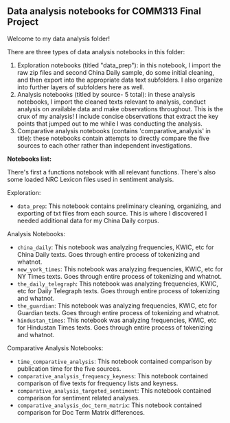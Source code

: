 ## Data analysis notebooks for COMM313 Final Project

Welcome to my data analysis folder!

There are three types of data analysis notebooks in this folder:
1) Exploration notebooks (titled "data_prep"): in this notebook, I import the raw zip files and second China Daily sample, do some initial cleaning, and then export into the appropriate data text subfolders. I also organize into further layers of subfolders here as well. 
2) Analysis notebooks (titled by source- 5 total): in these analysis notebooks, I import the cleaned texts relevant to analysis, conduct analysis on available data and make observations throughout.  This is the crux of my analysis! I include concise observations that extract the key points that jumped out to me while I was conducting the analysis.
3) Comparative analysis notebooks (contains 'comparative_analysis' in title): these notebooks contain attempts to directly compare the five sources to each other rather than independent investigations.

**Notebooks list:**

There's first a functions notebook with all relevant functions.
There's also some loaded NRC Lexicon files used in sentiment analysis.

Exploration:
   - `data_prep`: This notebook contains preliminary cleaning, organizing, and exporting of txt files from each source. This is where I discovered I needed additional data for my China Daily corpus.

   
Analysis Notebooks:

   - `china_daily`: This notebook was analyzing frequencies, KWIC, etc for China Daily texts. Goes through entire process of tokenizing and whatnot.
   - `new_york_times`: This notebook was analyzing frequencies, KWIC, etc for NY Times texts. Goes through entire process of tokenizing and whatnot.
   - `the_daily_telegraph`: This notebook was analyzing frequencies, KWIC, etc for Daily Telegraph texts. Goes through entire process of tokenizing and whatnot. 
   - `the_guardian`: This notebook was analyzing frequencies, KWIC, etc for Guardian texts. Goes through entire process of tokenizing and whatnot.
   - `hindustan_times`: This notebook was analyzing frequencies, KWIC, etc for Hindustan Times texts. Goes through entire process of tokenizing and whatnot.
   
Comparative Analysis Notebooks:

   - `time_comparative_analysis`: This notebook contained comparison by publication time for the five sources.
   - `comparative_analysis_frequency_keyness`: This notebook contained comparison of five texts for frequency lists and keyness.
   - `comparative_analysis_targeted_sentiment`: This notebook contained comparison for sentiment related analyses.
   - `comparative_analysis_doc_term_matrix`: This notebook contained comparison for Doc Term Matrix differences.
   

